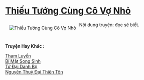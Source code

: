 <a href="https://utruyen.com/truyen/thieu-tuong-cung-co-vo-nho/19499/" title="Thiếu Tướng Cùng Cô Vợ Nhỏ"><h1>Thiếu Tướng Cùng Cô Vợ Nhỏ</h1></a><div style="display:table"><img align="right" style="float: left; padding: 10px;" src="https://utruyen.com/images/story/200x260/thieu-tuong-cung-co-vo-nho.jpg" alt="Thiếu Tướng Cùng Cô Vợ Nhỏ">Nội dung truyện: đọc sẽ biết.</div><p><br><b>Truyện Hay Khác :</b></p><a href="https://utruyen.com/truyen/tham-luyen/19300/" alt="Tham Luyến">Tham Luyến</a><br/><a href="https://github.com/quanluxury/ngontinhhot/tree/master/truyenhay/19537/" alt="Bí Mật Song Sinh">Bí Mật Song Sinh</a><br/><a href="https://github.com/quanluxury/ngontinhhot/tree/master/truyenhay/20340/" alt="Tứ Đại Danh Bộ">Tứ Đại Danh Bộ</a><br/><a href="https://github.com/quanluxury/ngontinhhot/tree/master/truyenhay/19144/" alt="Nguyên Thuỷ Đại Thiên Tôn">Nguyên Thuỷ Đại Thiên Tôn</a><br/>
